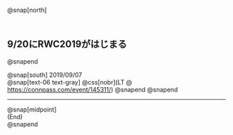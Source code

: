 @snap[north]
## <br>9/20にRWC2019がはじまる
@snapend

@snap[south]
2019/09/07  
@snap[text-06 text-gray]
@css[nobr](LT @ https://connpass.com/event/145311/)
@snapend
@snapend


---

@snap[midpoint]  
(End)  
@snapend
